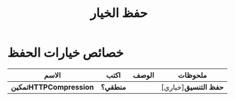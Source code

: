 ﻿---
title: حفظ الخيار
second_title: Aspose.Cells Cloud Documen
linktitle: خيار الحفظ
type: docs
url: /ar/save-options/
keywords: Workbook save options
description: Aspose.Cells Cloud REST API دعم الحصول على ملفات Excel لأنواع الملفات ذات التنسيق. يدعم SDK أنواع لغات التطوير. وهي تشمل Android وC# وGo وJava وNodeJS وPerl وPHP وPython وRuby وswift.
weight: 79
kwords: Excel، Office كلاود، ريست API، جدول البيانات، PDF، CSV، Json، Markdwon، خيارات الحفظ
---
# خصائص خيارات الحفظ

الاسم | اكتب | الوصف | ملحوظات
------------ | ------------- | ------------- | -------------
**تمكينHTTPCompression** | **منطقي؟** | | [خياري]**حفظ التنسيق** | **خيط** | | [خياري]**امسح البيانات** | **منطقي؟** | اجعل المصنف فارغًا بعد حفظ الملف. | [خياري]**CachedFileFolder** | **خيط** | يتم استخدام مجلد الملفات المخزنة مؤقتًا لتخزين بعض البيانات الكبيرة. | [خياري]**التحقق من صحة المناطق المندمجة** | **منطقي؟** | يشير إلى ما إذا كان سيتم التحقق من صحة المناطق المدمجة قبل حفظ الملف. القيمة الافتراضية هي كاذبة. | [خياري]**RefreshChartCache** | **منطقي؟** | | [خياري]**إنشاء دليل** | **منطقي؟** | إذا كان صحيحًا وكان الدليل غير موجود، فسيتم إنشاء الدليل تلقائيًا قبل حفظ الملف. | [خياري]**أسماء الفرز** | **منطقي؟** | | [خياري]